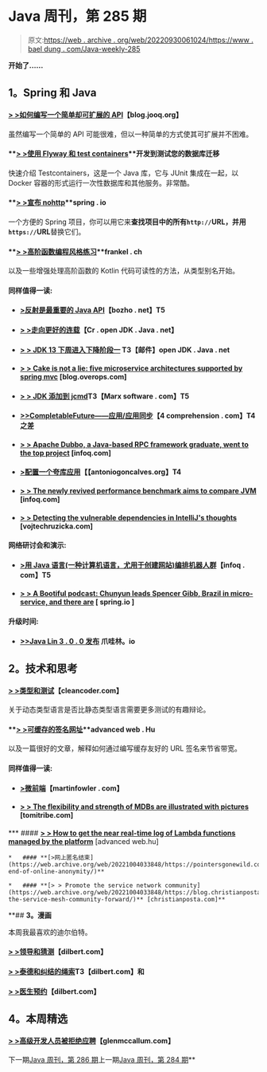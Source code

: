 # Java 周刊，第 285 期

> 原文:[https://web . archive . org/web/20220930061024/https://www . bael dung . com/Java-weekly-285](https://web.archive.org/web/20220930061024/https://www.baeldung.com/java-weekly-285)

**开始了……**

## **1。Spring 和 Java**

#### **[> >如何编写一个简单却可扩展的 API](https://web.archive.org/web/20221004033848/https://blog.jooq.org/2019/06/06/how-to-write-a-simple-yet-extensible-api/)**【blog.jooq.org】

虽然编写一个简单的 API 可能很难，但以一种简单的方式使其可扩展并不困难。

#### **[> >使用 Flyway 和 test containers](https://web.archive.org/web/20221004033848/https://dev.to/frosnerd/testing-your-database-migrations-with-flyway-and-testcontainers-44fc)**开发到测试您的数据库迁移

快速介绍 Testcontainers，这是一个 Java 库，它与 JUnit 集成在一起，以 Docker 容器的形式运行一次性数据库和其他服务。非常酷。

#### **[> >宣布 nohttp](https://web.archive.org/web/20221004033848/https://spring.io/blog/2019/06/10/announcing-nohttp)**spring . io

一个方便的 Spring 项目，你可以用它来**查找项目中的所有`http://`URL，并用`https://`URL**替换它们。

#### **[> >高阶函数编程风格练习](https://web.archive.org/web/20221004033848/https://blog.frankel.ch/exercises-programming-style/5/)**frankel . ch

以及一些增强处理高阶函数的 Kotlin 代码可读性的方法，从类型别名开始。

#### **同样值得一读:**

*   #### **[>反射是最重要的 Java API](https://web.archive.org/web/20221004033848/https://techblog.bozho.net/reflection-is-the-most-important-java-api/)**【bozho . net】T5

*   #### **[> >走向更好的连载](https://web.archive.org/web/20221004033848/http://cr.openjdk.java.net/~briangoetz/amber/serialization.html)**【Cr . open JDK . Java . net】

*   #### **[> > JDK 13 下周进入下降阶段一](https://web.archive.org/web/20221004033848/https://mail.openjdk.java.net/pipermail/jdk-dev/2019-June/003051.html) T3【邮件】open JDK . Java . net**

*   #### **[> > Cake is not a lie: five microservice architectures supported by spring mvc](https://web.archive.org/web/20221004033848/https://blog.overops.com/java-microservices-the-cake-is-a-lie-but-you-cant-ignore-it/)** [blog.overops.com]

*   #### **[> > JDK 添加到 jcmd](https://web.archive.org/web/20221004033848/https://marxsoftware.blogspot.com/2019/06/jdk-13-jcmd-vmevents.html)T3【Marx software . com】T5**

*   #### **[>>CompletableFuture——应用/应用同步](https://web.archive.org/web/20221004033848/https://4comprehension.com/completablefuture-the-difference-between-thenapply-thenapplyasync/)**【4 comprehension . com】T4 之差

*   #### **[> > Apache Dubbo, a Java-based RPC framework graduate, went to the top project](https://web.archive.org/web/20221004033848/https://www.infoq.com/news/2019/06/apache-dubbo/?utm_campaign=infoq_content&utm_source=infoq&utm_medium=feed&utm_term=Java)** [infoq.com]

*   #### **[>配置一个夸库应用](https://web.archive.org/web/20221004033848/https://antoniogoncalves.org/2019/06/07/configuring-a-quarkus-application/)【【antoniogoncalves.org】T4**

*   #### **[> > The newly revived performance benchmark aims to compare JVM](https://web.archive.org/web/20221004033848/https://www.infoq.com/news/2019/06/renaissance-benchmark/?utm_campaign=infoq_content&utm_source=infoq&utm_medium=feed&utm_term=Java)** [infoq.com]

*   #### **[> > Detecting the vulnerable dependencies in IntelliJ's thoughts](https://web.archive.org/web/20221004033848/https://www.vojtechruzicka.com/idea-snyk-plugin/)** [vojtechruzicka.com]

#### **网络研讨会和演示:**

*   #### **[>用 Java 语言(一种计算机语言，尤用于创建网站)编排机器人群](https://web.archive.org/web/20221004033848/https://www.infoq.com/presentations/java-robot-swarms)**【infoq . com】T5

*   #### **[> > A Bootiful podcast: Chunyun leads Spencer Gibb, Brazil in micro-service, and there are](https://web.archive.org/web/20221004033848/https://spring.io/blog/2019/06/07/a-bootiful-podcast-spring-cloud-lead-spencer-gibb-on-microservices-brazil-and-more)** [ spring.io ]

#### **升级时间:**

*   #### **[>>Java Lin 3 . 0 . 0 发布](https://web.archive.org/web/20221004033848/https://javalin.io/news/javalin-3.0.0-stable)** 爪哇林。io

## **2。技术和思考**

#### **[> >类型和测试](https://web.archive.org/web/20221004033848/http://blog.cleancoder.com/uncle-bob/2019/06/08/TestsAndTypes.html)**【cleancoder.com】

关于动态类型语言是否比静态类型语言需要更多测试的有趣辩论。

#### **[> >可缓存的签名网址](https://web.archive.org/web/20221004033848/https://advancedweb.hu/2019/06/04/cacheable_signed_urls/)**advanced web . Hu

以及一篇很好的文章，解释如何通过编写缓存友好的 URL 签名来节省带宽。

#### **同样值得一读:**

*   #### **[>微前端](https://web.archive.org/web/20221004033848/https://martinfowler.com/articles/micro-frontends.html)**【martinfowler . com】

*   #### [**> > The flexibility and strength of MDBs are illustrated with pictures**](https://web.archive.org/web/20221004033848/https://www.tomitribe.com/blog/jms-mdb-overview/) **[tomitribe.com]**

***   #### **[> > How to get the near real-time log of Lambda functions managed by the platform](https://web.archive.org/web/20221004033848/https://advancedweb.hu/2019/06/11/terraform_lambda_logs/)** [advanced web.hu]

    *   #### **[>网上匿名结束](https://web.archive.org/web/20221004033848/https://pointersgonewild.com/2019/06/10/the-end-of-online-anonymity/)**

    *   #### **[> > Promote the service network community](https://web.archive.org/web/20221004033848/https://blog.christianposta.com/servicemesh/moving-the-service-mesh-community-forward/)** [christianposta.com]** 

 **## **3。漫画**

本周我最喜欢的迪尔伯特。

#### **[> >领导和猜测](https://web.archive.org/web/20221004033848/https://dilbert.com/strip/2019-06-11)**【dilbert.com】

#### **[> >泰德和纠结的绳索](https://web.archive.org/web/20221004033848/https://dilbert.com/strip/2019-06-08)T3【dilbert.com】和**

#### **[> >医生预约](https://web.archive.org/web/20221004033848/https://dilbert.com/strip/2019-06-06)**【dilbert.com】

## **4。本周精选**

#### **[> >高级开发人员被拒绝应聘](https://web.archive.org/web/20221004033848/https://glenmccallum.com/2019/05/14/senior-developers-rejected-jobs/)**【glenmccallum.com】

下一期[Java 周刊，第 286 期](/web/20221004033848/https://www.baeldung.com/java-weekly-286)上一期[Java 周刊，第 284 期](/web/20221004033848/https://www.baeldung.com/java-weekly-284)**